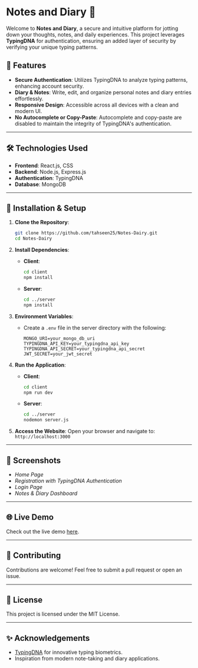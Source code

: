 # Notes and Diary 📓

Welcome to **Notes and Diary**, a secure and intuitive platform for jotting down your thoughts, notes, and daily experiences. This project leverages **TypingDNA** for authentication, ensuring an added layer of security by verifying your unique typing patterns.

## 🚀 Features
- **Secure Authentication**: Utilizes TypingDNA to analyze typing patterns, enhancing account security.
- **Diary & Notes**: Write, edit, and organize personal notes and diary entries effortlessly.
- **Responsive Design**: Accessible across all devices with a clean and modern UI.
- **No Autocomplete or Copy-Paste**: Autocomplete and copy-paste are disabled to maintain the integrity of TypingDNA's authentication.

---

## 🛠️ Technologies Used
- **Frontend**: React.js, CSS
- **Backend**: Node.js, Express.js
- **Authentication**: TypingDNA
- **Database**: MongoDB

---

## 🔧 Installation & Setup

1. **Clone the Repository**:
    ```bash
    git clone https://github.com/tahseen25/Notes-Dairy.git
    cd Notes-Dairy
    ```

2. **Install Dependencies**:
    - **Client**:
      ```bash
      cd client
      npm install
      ```
    - **Server**:
      ```bash
      cd ../server
      npm install
      ```

3. **Environment Variables**:
    - Create a `.env` file in the server directory with the following:
      ```env
      MONGO_URI=your_mongo_db_uri
      TYPINGDNA_API_KEY=your_typingdna_api_key
      TYPINGDNA_API_SECRET=your_typingdna_api_secret
      JWT_SECRET=your_jwt_secret
      ```

4. **Run the Application**:
    - **Client**:
      ```bash
      cd client
      npm run dev
      ```
    - **Server**:
      ```bash
      cd ../server
      nodemon server.js
      ```

5. **Access the Website**:
    Open your browser and navigate to: `http://localhost:3000`

---

## 📸 Screenshots
- *Home Page*
- *Registration with TypingDNA Authentication*
- *Login Page*
- *Notes & Diary Dashboard*

---

## 🌐 Live Demo
Check out the live demo [here](https://github.com/tahseen25/Notes-Dairy).

---

## 🤝 Contributing
Contributions are welcome! Feel free to submit a pull request or open an issue.

---

## 📄 License
This project is licensed under the MIT License.

---

## ✨ Acknowledgements
- [TypingDNA](https://www.typingdna.com/) for innovative typing biometrics.
- Inspiration from modern note-taking and diary applications.
